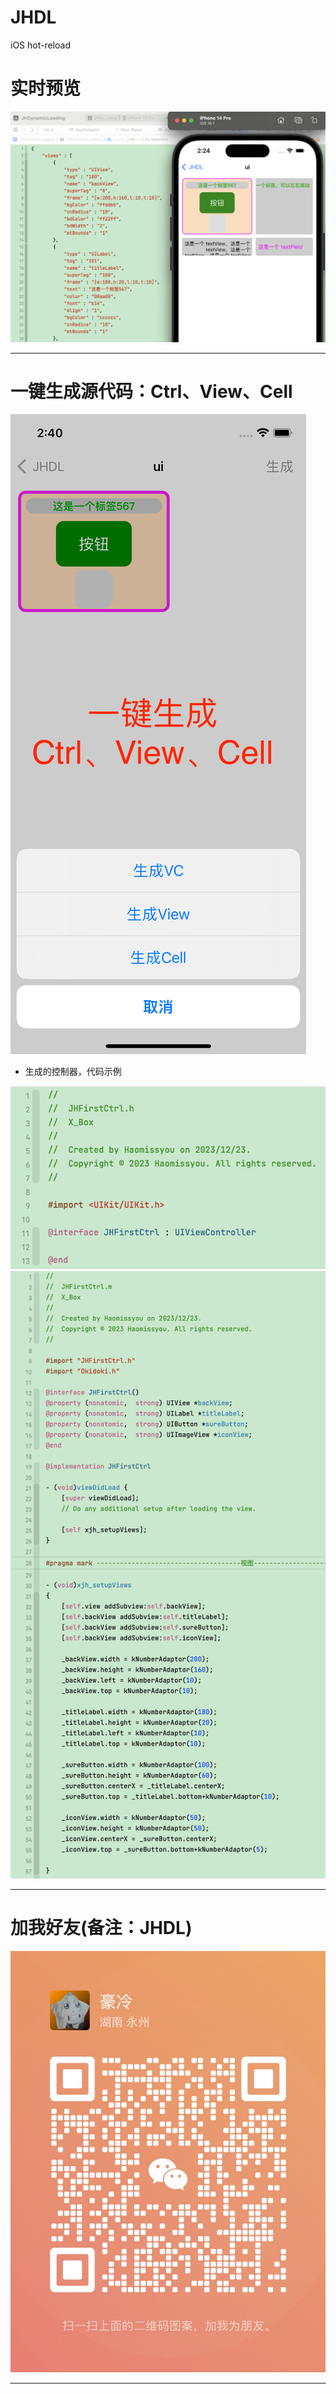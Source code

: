 # JHDL
iOS hot-reload

# 实时预览
![image](https://github.com/xjh093/JHDL/blob/main/%E6%88%AA%E5%B1%8F2023-12-25%2014.24.21.png)

---

# 一键生成源代码：Ctrl、View、Cell
![image](https://github.com/xjh093/JHDL/blob/main/IMG_202312231.png)

- 生成的控制器，代码示例

![image](https://github.com/xjh093/JHDL/blob/main/IMG_202312232.png)
![image](https://github.com/xjh093/JHDL/blob/main/IMG_202312233.png)

---

# 加我好友(备注：JHDL)
![image](https://github.com/xjh093/JHDL/blob/main/IMG_6931.JPG)

---
